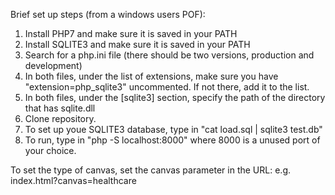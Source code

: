 Brief set up steps (from a windows users POF):
1. Install PHP7 and make sure it is saved in your PATH 
2. Install SQLITE3 and make sure it is saved in your PATH
4. Search for a php.ini file (there should be two versions, production and development)
5. In both files, under the list of extensions, make sure you have "extension=php_sqlite3" uncommented. If not there, add it to the list. 
6. In both files, under the [sqlite3] section, specify the path of the directory that has sqlite.dll
7. Clone repository.
8. To set up youe SQLITE3 database, type in "cat load.sql | sqlite3 test.db"
9. To run, type in "php -S localhost:8000" where 8000 is a unused port of your choice.


To set the type of canvas, set the canvas parameter in the URL:
e.g. index.html?canvas=healthcare